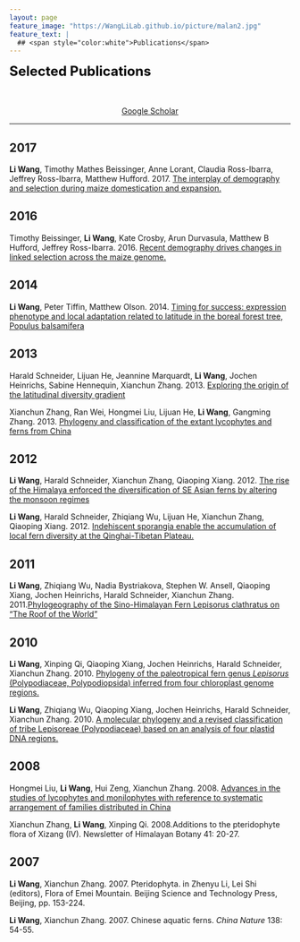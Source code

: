 ```yaml
---
layout: page
feature_image: "https://WangLiLab.github.io/picture/malan2.jpg"
feature_text: |
  ## <span style="color:white">Publications</span>
---
```



<B><font size = "5" color="black">Selected Publications</font></b><br />

　<div align="center">
<a href="https://scholar.google.com/citations?hl=en&user=yGEvdz0AAAAJ&view_op=list_works&sortby=pubdate" target="_blank">Google Scholar</a>
</div>

----
## 2017
**Li Wang**, Timothy Mathes Beissinger, Anne Lorant, Claudia Ross-Ibarra, Jeffrey Ross-Ibarra, Matthew Hufford. 2017. <a href="https://doi.org/10.1101/114579">The interplay of demography and selection during maize domestication and expansion. </a>

## 2016
Timothy Beissinger, **Li Wang**, Kate Crosby, Arun Durvasula, Matthew B Hufford, Jeffrey Ross-Ibarra. 2016. <a href="https://www.biorxiv.org/content/10.1101/031666v2">Recent demography drives changes in linked selection across the maize genome. </a>

## 2014
**Li Wang**, Peter Tiffin, Matthew Olson. 2014.  <a href="https://link.springer.com/article/10.1007/s11295-014-0731-3">Timing for success: expression phenotype and local adaptation related to latitude in the boreal forest tree, Populus balsamifera </a>

## 2013
Harald Schneider, Lijuan He, Jeannine Marquardt, **Li Wang**, Jochen Heinrichs, Sabine Hennequin, Xianchun Zhang. 2013. <a href="http://d.wanfangdata.com.cn/periodical/zwflxb201301005"> Exploring the origin of the latitudinal diversity gradient  </a>

Xianchun Zhang, Ran Wei, Hongmei Liu, Lijuan He, **Li Wang**, Gangming Zhang. 2013.  <a href="http://pub.chinasciencejournal.com/ChineseBulletinofBotany/29089.jhtml">Phylogeny and classification of the extant lycophytes and ferns from China </a>

## 2012
**Li Wang**, Harald Schneider, Xianchun Zhang, Qiaoping Xiang. 2012. <a href="https://journals.plos.org/plosone/article?id=10.1371/journal.pone.0025896
">The rise of the Himalaya enforced the diversification of SE Asian ferns by altering the monsoon regimes </a>
 
**Li Wang**, Harald Schneider, Zhiqiang Wu, Lijuan He, Xianchun Zhang, Qiaoping Xiang. 2012.  <a href="http://d.wanfangdata.com.cn/periodical/Doaj000004500614">Indehiscent sporangia enable the accumulation of local fern diversity at the Qinghai-Tibetan Plateau. </a>

## 2011
**Li Wang**, Zhiqiang Wu, Nadia Bystriakova, Stephen W. Ansell, Qiaoping Xiang, Jochen Heinrichs, Harald Schneider, Xianchun Zhang. 2011.<a href="http://d.wanfangdata.com.cn/periodical/Doaj000002288855">Phylogeography of the Sino-Himalayan Fern Lepisorus clathratus on “The Roof of the World” </a>

## 2010
**Li Wang**, Xinping Qi, Qiaoping Xiang, Jochen Heinrichs, Harald Schneider, Xianchun Zhang. 2010.   <a href="http://d.wanfangdata.com.cn/periodical/c241c209ff0ba6729fc36c1d96faf180">Phylogeny of the paleotropical fern genus _Lepisorus_ (Polypodiaceae, Polypodiopsida) inferred from four chloroplast genome regions. </a>

 **Li Wang**, Zhiqiang Wu, Qiaoping Xiang, Jochen Heinrichs, Harald Schneider, Xianchun Zhang. 2010. <a href="http://d.wanfangdata.com.cn/periodical/8192554986292cb1bd8a666406db872d">A molecular phylogeny and a revised classification of tribe Lepisoreae (Polypodiaceae) based on an analysis of four plastid DNA regions.  </a>

## 2008
Hongmei Liu, **Li Wang**, Hui Zeng, Xianchun Zhang. 2008. <a href="http://d.wanfangdata.com.cn/periodical/zwflxb200806002">Advances in the studies of lycophytes and monilophytes with reference to systematic arrangement of families distributed in China </a>

Xianchun Zhang, **Li Wang**, Xinping Qi. 2008.Additions to the pteridophyte flora of Xizang (IV). Newsletter of Himalayan Botany 41: 20-27.

## 2007  
**Li Wang**, Xianchun Zhang. 2007. Pteridophyta. in Zhenyu Li, Lei Shi (editors), Flora of Emei Mountain. Beijing Science and Technology Press, Beijing, pp. 153-224. 
  
**Li Wang**, Xianchun Zhang. 2007. Chinese aquatic ferns. _China Nature_ 138: 54-55. 



